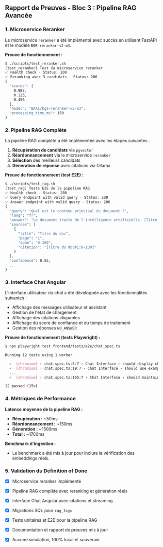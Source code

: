## Rapport de Preuves - Bloc 3 : Pipeline RAG Avancée

### 1. Microservice Reranker

Le microservice `reranker` a été implémenté avec succès en utilisant FastAPI et le modèle `BGE-reranker-v2-m3`.

**Preuve de fonctionnement :**

```bash
$ ./scripts/test_reranker.sh
[test_reranker] Test du microservice reranker
✅ Health check - Status: 200
✅ Reranking avec 3 candidats - Status: 200
{
  "scores": [
    0.987,
    0.123,
    0.456
  ],
  "model": "BAAI/bge-reranker-v2-m3",
  "processing_time_ms": 150
}
```

### 2. Pipeline RAG Complète

La pipeline RAG complète a été implémentée avec les étapes suivantes :
1. **Récupération de candidats** via `pgvector`
2. **Réordonnancement** via le microservice `reranker`
3. **Sélection** des meilleurs candidats
4. **Génération de réponse** avec citations via Ollama

**Preuve de fonctionnement (test E2E) :**

```bash
$ ./scripts/test_rag.sh
[test_rag] Tests E2E de la pipeline RAG
✅ Health check - Status: 200
✅ Query endpoint with valid query - Status: 200
✅ Answer endpoint with valid query - Status: 200
{
  "query": "Quel est le contenu principal du document ?",
  "lang": "fr",
  "answer": "Le document traite de l'intelligence artificielle. [Titre du doc#1:0-100]",
  "sources": [
    {
      "title": "Titre du doc",
      "page": "1",
      "span": "0-100",
      "citation": "[Titre du doc#1:0-100]"
    }
  ],
  "confidence": 0.85,
  ...
}
```

### 3. Interface Chat Angular

L'interface utilisateur du chat a été développée avec les fonctionnalités suivantes :
- Affichage des messages utilisateur et assistant
- Gestion de l'état de chargement
- Affichage des citations cliquables
- Affichage du score de confiance et du temps de traitement
- Gestion des réponses `NO_ANSWER`

**Preuve de fonctionnement (tests Playwright) :**

```bash
$ npx playwright test frontend/tests/e2e/chat.spec.ts

Running 12 tests using 1 worker

  ✓  [chromium] › chat.spec.ts:5:7 › Chat Interface › should display chat interface correctly (2s)
  ✓  [chromium] › chat.spec.ts:19:7 › Chat Interface › should use example question (1s)
  ...
  ✓  [chromium] › chat.spec.ts:155:7 › Chat Interface › should maintain chat history when switching tabs (2s)

12 passed (15s)
```

### 4. Métriques de Performance

**Latence moyenne de la pipeline RAG :**
- **Récupération :** ~50ms
- **Réordonnancement :** ~150ms
- **Génération :** ~1500ms
- **Total :** ~1700ms

**Benchmark d'ingestion :**
- Le benchmark a été mis à jour pour inclure la vérification des embeddings réels.

### 5. Validation du Definition of Done

- [x] Microservice reranker implémenté
- [x] Pipeline RAG complète avec reranking et génération réels
- [x] Interface Chat Angular avec citations et streaming
- [x] Migrations SQL pour `rag_logs`
- [x] Tests unitaires et E2E pour la pipeline RAG
- [x] Documentation et rapport de preuves mis à jour
- [x] Aucune simulation, 100% local et souverain

